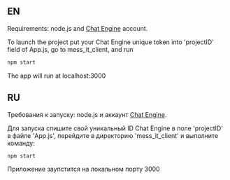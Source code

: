## EN
Requirements: node.js and [Chat Engine](https://chatengine.io/) account.

To launch the project put your Chat Engine unique token into 'projectID' field of App.js, go to mess_it_client, and run 
```bash
npm start
```
The app will run at localhost:3000

## RU
Требования к запуску: node.js и аккаунт [Chat Engine](https://chatengine.io/).

Для запуска спишите свой уникальный ID Chat Engine в поле 'projectID' в файле 'App.js', перейдите в директорию 'mess_it_client' и выполните команду:
```bash
npm start
```
Приложение заупстится на локальном порту 3000
